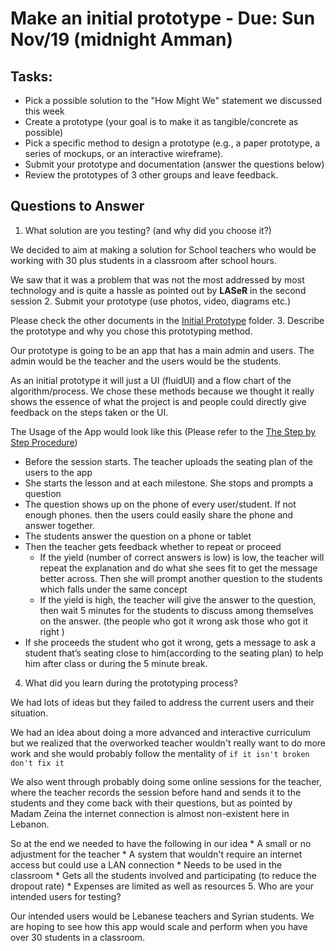 # Make an initial prototype - Due: Sun Nov/19 (midnight Amman)

## Tasks:

* Pick a possible solution to the "How Might We" statement we discussed this week
* Create a prototype (your goal is to make it as tangible/concrete as possible)
* Pick a specific method to design a prototype (e.g., a paper prototype, a series of mockups, or an interactive wireframe).
* Submit your prototype and documentation (answer the questions below)
* Review the prototypes of 3 other groups and leave feedback.

## Questions to Answer

1. What solution are you testing? (and why did you choose it?)

  We decided to aim at making a solution for School teachers who would be working with 30 plus students in a classroom after school hours.

  We saw that it was a problem that was not the most addressed by most technology and is quite a hassle as pointed out by **LASeR** in the second session
2. Submit your prototype (use photos, video, diagrams etc.)

  Please check the other documents in the [Initial Prototype](https://gitlab.refugeelearning.site/rla/BeirutByByte/team-template/blob/master/challenge2/Initial%20Prototype) folder.
3. Describe the prototype and why you chose this prototyping method.

  Our prototype is going to be an app that has a main admin and users. The admin would be the teacher and the users would be the students.

  As an initial prototype it will just a UI (fluidUI) and a flow chart of the algorithm/process. We chose these methods because we thought it really shows the essence of what the project is and people could directly give feedback on the steps taken or the UI.

  The Usage of the App would look like this (Please refer to the [The Step by Step Procedure](https://gitlab.refugeelearning.site/rla/BeirutByByte/team-template/blob/master/challenge2/Initial%20Prototype/The%20Step%20by%20Step%20Procedure.png))
  * Before the session starts. The teacher uploads the seating plan of the users to the app
  * She starts the lesson and at each milestone. She stops and prompts a question
  * The question shows up on the phone of every user/student. If not enough phones. then the users could easily share the phone and answer together.
  * The students answer the question on a phone or tablet
  * Then the teacher gets feedback whether to repeat or proceed
    * If the yield (number of correct answers is low) is low, the teacher will repeat the explanation and do what she sees fit to get the message better across. Then she will prompt another question to the students which falls under the same concept
    * If the yield is high, the teacher will give the answer to the question, then wait 5 minutes for the students to discuss among themselves on the answer. (the people who got it wrong ask those who got it right )
  * If she proceeds the student who got it wrong, gets a message to ask a student that’s seating close to him(according to the seating plan) to help him after class or during the 5 minute break.


4. What did you learn during the prototyping process?

  We had lots of ideas but they failed to address the current users and their situation.

  We had an idea about doing a more advanced and interactive curriculum but we realized that the overworked teacher wouldn't really want to do more work and she would probably follow the mentality of `if it isn't broken don't fix it`

  We also went through probably doing some online sessions for the teacher, where the teacher records the session before hand and sends it to the students and they come back with their questions, but as pointed by Madam Zeina the internet connection is almost non-existent here in Lebanon.

  So at the end we needed to have the following in our idea
    * A small or no adjustment for the teacher
    * A system that wouldn't require an internet access but could use a LAN connection
    * Needs to be used in the classroom
    * Gets all the students involved and participating (to reduce the dropout rate)
    * Expenses are limited as well as resources
5. Who are your intended users for testing?

  Our intended users would be Lebanese teachers and Syrian students. We are hoping to see how this app would scale and perform when you have over 30 students in a classroom.  
